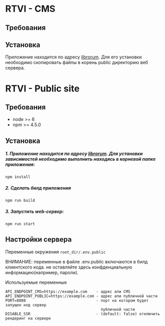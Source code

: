 # RTVI - CMS

## Требования

## Установка

Приложение находится по адресу [librorum](https://gitlab.ddemo.ru/a.volkov/librorum/tree/master/public/app/react_project/build). Для его установки необходимо скопировать файлы в корень public директорию веб сервера.


# RTVI - Public site

## Требования

- node >= 6
- npm >= 4.5.0

## Установка

##### 1. Приложение находится по адресу [librorum](https://gitlab.ddemo.ru/a.volkov/librorum/tree/master/public/app/front-react/). Для установки зависимостей необходимо выполнить находясь в корневой папке приложения:
``` npm install ```

##### 2. Сделать билд приложения
``` npm run build ```

##### 3. Запустить web-сервер:
``` npm run start ```

## Настройки сервера

Переменные окружения
``` root_dir/.env.public ```

ВНИМАНИЕ: переменные в файле .env.public включаются в билд клиентского кода. не оставляйте здесь конфденциальную информацию(например, пароли).

Используемые переменные
```
API_ENDPOINT_CMS=https://example.com    - адрес апи CMS
API_ENDPOINT_PUBLIC=https://example.com - адрес апи публичной части
PORT=8080                               - порт на котором будет запущен нод сервер 
                                          публичной части
DISABLE_SSR                             - (default: false) отключить рендеринг на сервере
```
